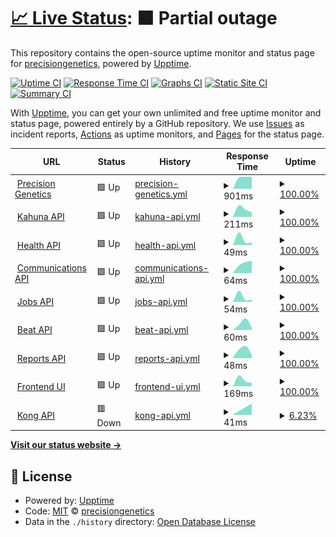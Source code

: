 # [📈 Live Status](https://precisiongenetics.github.io/status-page): <!--live status--> **🟧 Partial outage**

This repository contains the open-source uptime monitor and status page for [precisiongenetics](https://precisiongenetics.github.io/status-page), powered by [Upptime](https://github.com/upptime/upptime).

[![Uptime CI](https://github.com/precisiongenetics/status-page/workflows/Uptime%20CI/badge.svg)](https://github.com/precisiongenetics/status-page/actions?query=workflow%3A%22Uptime+CI%22)
[![Response Time CI](https://github.com/precisiongenetics/status-page/workflows/Response%20Time%20CI/badge.svg)](https://github.com/precisiongenetics/status-page/actions?query=workflow%3A%22Response+Time+CI%22)
[![Graphs CI](https://github.com/precisiongenetics/status-page/workflows/Graphs%20CI/badge.svg)](https://github.com/precisiongenetics/status-page/actions?query=workflow%3A%22Graphs+CI%22)
[![Static Site CI](https://github.com/precisiongenetics/status-page/workflows/Static%20Site%20CI/badge.svg)](https://github.com/precisiongenetics/status-page/actions?query=workflow%3A%22Static+Site+CI%22)
[![Summary CI](https://github.com/precisiongenetics/status-page/workflows/Summary%20CI/badge.svg)](https://github.com/precisiongenetics/status-page/actions?query=workflow%3A%22Summary+CI%22)

With [Upptime](https://upptime.js.org), you can get your own unlimited and free uptime monitor and status page, powered entirely by a GitHub repository. We use [Issues](https://github.com/precisiongenetics/status-page/issues) as incident reports, [Actions](https://github.com/precisiongenetics/status-page/actions) as uptime monitors, and [Pages](https://precisiongenetics.github.io/status-page) for the status page.

<!--start: status pages-->
<!-- This summary is generated by Upptime (https://github.com/upptime/upptime) -->
<!-- Do not edit this manually, your changes will be overwritten -->
<!-- prettier-ignore -->
| URL | Status | History | Response Time | Uptime |
| --- | ------ | ------- | ------------- | ------ |
| <img alt="" src="https://icons.duckduckgo.com/ip3/www.precisiongenetics.com.ico" height="13"> [Precision Genetics](https://www.precisiongenetics.com) | 🟩 Up | [precision-genetics.yml](https://github.com/precisiongenetics/status-page/commits/HEAD/history/precision-genetics.yml) | <details><summary><img alt="Response time graph" src="./graphs/precision-genetics/response-time-week.png" height="20"> 901ms</summary><br><a href="https://precisiongenetics.github.io/status-page/history/precision-genetics"><img alt="Response time 901" src="https://img.shields.io/endpoint?url=https%3A%2F%2Fraw.githubusercontent.com%2Fprecisiongenetics%2Fstatus-page%2FHEAD%2Fapi%2Fprecision-genetics%2Fresponse-time.json"></a><br><a href="https://precisiongenetics.github.io/status-page/history/precision-genetics"><img alt="24-hour response time 901" src="https://img.shields.io/endpoint?url=https%3A%2F%2Fraw.githubusercontent.com%2Fprecisiongenetics%2Fstatus-page%2FHEAD%2Fapi%2Fprecision-genetics%2Fresponse-time-day.json"></a><br><a href="https://precisiongenetics.github.io/status-page/history/precision-genetics"><img alt="7-day response time 901" src="https://img.shields.io/endpoint?url=https%3A%2F%2Fraw.githubusercontent.com%2Fprecisiongenetics%2Fstatus-page%2FHEAD%2Fapi%2Fprecision-genetics%2Fresponse-time-week.json"></a><br><a href="https://precisiongenetics.github.io/status-page/history/precision-genetics"><img alt="30-day response time 901" src="https://img.shields.io/endpoint?url=https%3A%2F%2Fraw.githubusercontent.com%2Fprecisiongenetics%2Fstatus-page%2FHEAD%2Fapi%2Fprecision-genetics%2Fresponse-time-month.json"></a><br><a href="https://precisiongenetics.github.io/status-page/history/precision-genetics"><img alt="1-year response time 901" src="https://img.shields.io/endpoint?url=https%3A%2F%2Fraw.githubusercontent.com%2Fprecisiongenetics%2Fstatus-page%2FHEAD%2Fapi%2Fprecision-genetics%2Fresponse-time-year.json"></a></details> | <details><summary><a href="https://precisiongenetics.github.io/status-page/history/precision-genetics">100.00%</a></summary><a href="https://precisiongenetics.github.io/status-page/history/precision-genetics"><img alt="All-time uptime 100.00%" src="https://img.shields.io/endpoint?url=https%3A%2F%2Fraw.githubusercontent.com%2Fprecisiongenetics%2Fstatus-page%2FHEAD%2Fapi%2Fprecision-genetics%2Fuptime.json"></a><br><a href="https://precisiongenetics.github.io/status-page/history/precision-genetics"><img alt="24-hour uptime 100.00%" src="https://img.shields.io/endpoint?url=https%3A%2F%2Fraw.githubusercontent.com%2Fprecisiongenetics%2Fstatus-page%2FHEAD%2Fapi%2Fprecision-genetics%2Fuptime-day.json"></a><br><a href="https://precisiongenetics.github.io/status-page/history/precision-genetics"><img alt="7-day uptime 100.00%" src="https://img.shields.io/endpoint?url=https%3A%2F%2Fraw.githubusercontent.com%2Fprecisiongenetics%2Fstatus-page%2FHEAD%2Fapi%2Fprecision-genetics%2Fuptime-week.json"></a><br><a href="https://precisiongenetics.github.io/status-page/history/precision-genetics"><img alt="30-day uptime 100.00%" src="https://img.shields.io/endpoint?url=https%3A%2F%2Fraw.githubusercontent.com%2Fprecisiongenetics%2Fstatus-page%2FHEAD%2Fapi%2Fprecision-genetics%2Fuptime-month.json"></a><br><a href="https://precisiongenetics.github.io/status-page/history/precision-genetics"><img alt="1-year uptime 100.00%" src="https://img.shields.io/endpoint?url=https%3A%2F%2Fraw.githubusercontent.com%2Fprecisiongenetics%2Fstatus-page%2FHEAD%2Fapi%2Fprecision-genetics%2Fuptime-year.json"></a></details>
| <img alt="" src="https://icons.duckduckgo.com/ip3/api.precisiongenetics.com.ico" height="13"> [Kahuna API](https://api.precisiongenetics.com/kahuna/v1/status) | 🟩 Up | [kahuna-api.yml](https://github.com/precisiongenetics/status-page/commits/HEAD/history/kahuna-api.yml) | <details><summary><img alt="Response time graph" src="./graphs/kahuna-api/response-time-week.png" height="20"> 211ms</summary><br><a href="https://precisiongenetics.github.io/status-page/history/kahuna-api"><img alt="Response time 211" src="https://img.shields.io/endpoint?url=https%3A%2F%2Fraw.githubusercontent.com%2Fprecisiongenetics%2Fstatus-page%2FHEAD%2Fapi%2Fkahuna-api%2Fresponse-time.json"></a><br><a href="https://precisiongenetics.github.io/status-page/history/kahuna-api"><img alt="24-hour response time 211" src="https://img.shields.io/endpoint?url=https%3A%2F%2Fraw.githubusercontent.com%2Fprecisiongenetics%2Fstatus-page%2FHEAD%2Fapi%2Fkahuna-api%2Fresponse-time-day.json"></a><br><a href="https://precisiongenetics.github.io/status-page/history/kahuna-api"><img alt="7-day response time 211" src="https://img.shields.io/endpoint?url=https%3A%2F%2Fraw.githubusercontent.com%2Fprecisiongenetics%2Fstatus-page%2FHEAD%2Fapi%2Fkahuna-api%2Fresponse-time-week.json"></a><br><a href="https://precisiongenetics.github.io/status-page/history/kahuna-api"><img alt="30-day response time 211" src="https://img.shields.io/endpoint?url=https%3A%2F%2Fraw.githubusercontent.com%2Fprecisiongenetics%2Fstatus-page%2FHEAD%2Fapi%2Fkahuna-api%2Fresponse-time-month.json"></a><br><a href="https://precisiongenetics.github.io/status-page/history/kahuna-api"><img alt="1-year response time 211" src="https://img.shields.io/endpoint?url=https%3A%2F%2Fraw.githubusercontent.com%2Fprecisiongenetics%2Fstatus-page%2FHEAD%2Fapi%2Fkahuna-api%2Fresponse-time-year.json"></a></details> | <details><summary><a href="https://precisiongenetics.github.io/status-page/history/kahuna-api">100.00%</a></summary><a href="https://precisiongenetics.github.io/status-page/history/kahuna-api"><img alt="All-time uptime 100.00%" src="https://img.shields.io/endpoint?url=https%3A%2F%2Fraw.githubusercontent.com%2Fprecisiongenetics%2Fstatus-page%2FHEAD%2Fapi%2Fkahuna-api%2Fuptime.json"></a><br><a href="https://precisiongenetics.github.io/status-page/history/kahuna-api"><img alt="24-hour uptime 100.00%" src="https://img.shields.io/endpoint?url=https%3A%2F%2Fraw.githubusercontent.com%2Fprecisiongenetics%2Fstatus-page%2FHEAD%2Fapi%2Fkahuna-api%2Fuptime-day.json"></a><br><a href="https://precisiongenetics.github.io/status-page/history/kahuna-api"><img alt="7-day uptime 100.00%" src="https://img.shields.io/endpoint?url=https%3A%2F%2Fraw.githubusercontent.com%2Fprecisiongenetics%2Fstatus-page%2FHEAD%2Fapi%2Fkahuna-api%2Fuptime-week.json"></a><br><a href="https://precisiongenetics.github.io/status-page/history/kahuna-api"><img alt="30-day uptime 100.00%" src="https://img.shields.io/endpoint?url=https%3A%2F%2Fraw.githubusercontent.com%2Fprecisiongenetics%2Fstatus-page%2FHEAD%2Fapi%2Fkahuna-api%2Fuptime-month.json"></a><br><a href="https://precisiongenetics.github.io/status-page/history/kahuna-api"><img alt="1-year uptime 100.00%" src="https://img.shields.io/endpoint?url=https%3A%2F%2Fraw.githubusercontent.com%2Fprecisiongenetics%2Fstatus-page%2FHEAD%2Fapi%2Fkahuna-api%2Fuptime-year.json"></a></details>
| <img alt="" src="https://icons.duckduckgo.com/ip3/api.precisiongenetics.com.ico" height="13"> [Health API](https://api.precisiongenetics.com/health/v1/status) | 🟩 Up | [health-api.yml](https://github.com/precisiongenetics/status-page/commits/HEAD/history/health-api.yml) | <details><summary><img alt="Response time graph" src="./graphs/health-api/response-time-week.png" height="20"> 49ms</summary><br><a href="https://precisiongenetics.github.io/status-page/history/health-api"><img alt="Response time 49" src="https://img.shields.io/endpoint?url=https%3A%2F%2Fraw.githubusercontent.com%2Fprecisiongenetics%2Fstatus-page%2FHEAD%2Fapi%2Fhealth-api%2Fresponse-time.json"></a><br><a href="https://precisiongenetics.github.io/status-page/history/health-api"><img alt="24-hour response time 49" src="https://img.shields.io/endpoint?url=https%3A%2F%2Fraw.githubusercontent.com%2Fprecisiongenetics%2Fstatus-page%2FHEAD%2Fapi%2Fhealth-api%2Fresponse-time-day.json"></a><br><a href="https://precisiongenetics.github.io/status-page/history/health-api"><img alt="7-day response time 49" src="https://img.shields.io/endpoint?url=https%3A%2F%2Fraw.githubusercontent.com%2Fprecisiongenetics%2Fstatus-page%2FHEAD%2Fapi%2Fhealth-api%2Fresponse-time-week.json"></a><br><a href="https://precisiongenetics.github.io/status-page/history/health-api"><img alt="30-day response time 49" src="https://img.shields.io/endpoint?url=https%3A%2F%2Fraw.githubusercontent.com%2Fprecisiongenetics%2Fstatus-page%2FHEAD%2Fapi%2Fhealth-api%2Fresponse-time-month.json"></a><br><a href="https://precisiongenetics.github.io/status-page/history/health-api"><img alt="1-year response time 49" src="https://img.shields.io/endpoint?url=https%3A%2F%2Fraw.githubusercontent.com%2Fprecisiongenetics%2Fstatus-page%2FHEAD%2Fapi%2Fhealth-api%2Fresponse-time-year.json"></a></details> | <details><summary><a href="https://precisiongenetics.github.io/status-page/history/health-api">100.00%</a></summary><a href="https://precisiongenetics.github.io/status-page/history/health-api"><img alt="All-time uptime 100.00%" src="https://img.shields.io/endpoint?url=https%3A%2F%2Fraw.githubusercontent.com%2Fprecisiongenetics%2Fstatus-page%2FHEAD%2Fapi%2Fhealth-api%2Fuptime.json"></a><br><a href="https://precisiongenetics.github.io/status-page/history/health-api"><img alt="24-hour uptime 100.00%" src="https://img.shields.io/endpoint?url=https%3A%2F%2Fraw.githubusercontent.com%2Fprecisiongenetics%2Fstatus-page%2FHEAD%2Fapi%2Fhealth-api%2Fuptime-day.json"></a><br><a href="https://precisiongenetics.github.io/status-page/history/health-api"><img alt="7-day uptime 100.00%" src="https://img.shields.io/endpoint?url=https%3A%2F%2Fraw.githubusercontent.com%2Fprecisiongenetics%2Fstatus-page%2FHEAD%2Fapi%2Fhealth-api%2Fuptime-week.json"></a><br><a href="https://precisiongenetics.github.io/status-page/history/health-api"><img alt="30-day uptime 100.00%" src="https://img.shields.io/endpoint?url=https%3A%2F%2Fraw.githubusercontent.com%2Fprecisiongenetics%2Fstatus-page%2FHEAD%2Fapi%2Fhealth-api%2Fuptime-month.json"></a><br><a href="https://precisiongenetics.github.io/status-page/history/health-api"><img alt="1-year uptime 100.00%" src="https://img.shields.io/endpoint?url=https%3A%2F%2Fraw.githubusercontent.com%2Fprecisiongenetics%2Fstatus-page%2FHEAD%2Fapi%2Fhealth-api%2Fuptime-year.json"></a></details>
| <img alt="" src="https://icons.duckduckgo.com/ip3/api.precisiongenetics.com.ico" height="13"> [Communications API](https://api.precisiongenetics.com/email/v1/status) | 🟩 Up | [communications-api.yml](https://github.com/precisiongenetics/status-page/commits/HEAD/history/communications-api.yml) | <details><summary><img alt="Response time graph" src="./graphs/communications-api/response-time-week.png" height="20"> 64ms</summary><br><a href="https://precisiongenetics.github.io/status-page/history/communications-api"><img alt="Response time 64" src="https://img.shields.io/endpoint?url=https%3A%2F%2Fraw.githubusercontent.com%2Fprecisiongenetics%2Fstatus-page%2FHEAD%2Fapi%2Fcommunications-api%2Fresponse-time.json"></a><br><a href="https://precisiongenetics.github.io/status-page/history/communications-api"><img alt="24-hour response time 64" src="https://img.shields.io/endpoint?url=https%3A%2F%2Fraw.githubusercontent.com%2Fprecisiongenetics%2Fstatus-page%2FHEAD%2Fapi%2Fcommunications-api%2Fresponse-time-day.json"></a><br><a href="https://precisiongenetics.github.io/status-page/history/communications-api"><img alt="7-day response time 64" src="https://img.shields.io/endpoint?url=https%3A%2F%2Fraw.githubusercontent.com%2Fprecisiongenetics%2Fstatus-page%2FHEAD%2Fapi%2Fcommunications-api%2Fresponse-time-week.json"></a><br><a href="https://precisiongenetics.github.io/status-page/history/communications-api"><img alt="30-day response time 64" src="https://img.shields.io/endpoint?url=https%3A%2F%2Fraw.githubusercontent.com%2Fprecisiongenetics%2Fstatus-page%2FHEAD%2Fapi%2Fcommunications-api%2Fresponse-time-month.json"></a><br><a href="https://precisiongenetics.github.io/status-page/history/communications-api"><img alt="1-year response time 64" src="https://img.shields.io/endpoint?url=https%3A%2F%2Fraw.githubusercontent.com%2Fprecisiongenetics%2Fstatus-page%2FHEAD%2Fapi%2Fcommunications-api%2Fresponse-time-year.json"></a></details> | <details><summary><a href="https://precisiongenetics.github.io/status-page/history/communications-api">100.00%</a></summary><a href="https://precisiongenetics.github.io/status-page/history/communications-api"><img alt="All-time uptime 100.00%" src="https://img.shields.io/endpoint?url=https%3A%2F%2Fraw.githubusercontent.com%2Fprecisiongenetics%2Fstatus-page%2FHEAD%2Fapi%2Fcommunications-api%2Fuptime.json"></a><br><a href="https://precisiongenetics.github.io/status-page/history/communications-api"><img alt="24-hour uptime 100.00%" src="https://img.shields.io/endpoint?url=https%3A%2F%2Fraw.githubusercontent.com%2Fprecisiongenetics%2Fstatus-page%2FHEAD%2Fapi%2Fcommunications-api%2Fuptime-day.json"></a><br><a href="https://precisiongenetics.github.io/status-page/history/communications-api"><img alt="7-day uptime 100.00%" src="https://img.shields.io/endpoint?url=https%3A%2F%2Fraw.githubusercontent.com%2Fprecisiongenetics%2Fstatus-page%2FHEAD%2Fapi%2Fcommunications-api%2Fuptime-week.json"></a><br><a href="https://precisiongenetics.github.io/status-page/history/communications-api"><img alt="30-day uptime 100.00%" src="https://img.shields.io/endpoint?url=https%3A%2F%2Fraw.githubusercontent.com%2Fprecisiongenetics%2Fstatus-page%2FHEAD%2Fapi%2Fcommunications-api%2Fuptime-month.json"></a><br><a href="https://precisiongenetics.github.io/status-page/history/communications-api"><img alt="1-year uptime 100.00%" src="https://img.shields.io/endpoint?url=https%3A%2F%2Fraw.githubusercontent.com%2Fprecisiongenetics%2Fstatus-page%2FHEAD%2Fapi%2Fcommunications-api%2Fuptime-year.json"></a></details>
| <img alt="" src="https://icons.duckduckgo.com/ip3/api.precisiongenetics.com.ico" height="13"> [Jobs API](https://api.precisiongenetics.com/jobs/v1/status) | 🟩 Up | [jobs-api.yml](https://github.com/precisiongenetics/status-page/commits/HEAD/history/jobs-api.yml) | <details><summary><img alt="Response time graph" src="./graphs/jobs-api/response-time-week.png" height="20"> 54ms</summary><br><a href="https://precisiongenetics.github.io/status-page/history/jobs-api"><img alt="Response time 54" src="https://img.shields.io/endpoint?url=https%3A%2F%2Fraw.githubusercontent.com%2Fprecisiongenetics%2Fstatus-page%2FHEAD%2Fapi%2Fjobs-api%2Fresponse-time.json"></a><br><a href="https://precisiongenetics.github.io/status-page/history/jobs-api"><img alt="24-hour response time 54" src="https://img.shields.io/endpoint?url=https%3A%2F%2Fraw.githubusercontent.com%2Fprecisiongenetics%2Fstatus-page%2FHEAD%2Fapi%2Fjobs-api%2Fresponse-time-day.json"></a><br><a href="https://precisiongenetics.github.io/status-page/history/jobs-api"><img alt="7-day response time 54" src="https://img.shields.io/endpoint?url=https%3A%2F%2Fraw.githubusercontent.com%2Fprecisiongenetics%2Fstatus-page%2FHEAD%2Fapi%2Fjobs-api%2Fresponse-time-week.json"></a><br><a href="https://precisiongenetics.github.io/status-page/history/jobs-api"><img alt="30-day response time 54" src="https://img.shields.io/endpoint?url=https%3A%2F%2Fraw.githubusercontent.com%2Fprecisiongenetics%2Fstatus-page%2FHEAD%2Fapi%2Fjobs-api%2Fresponse-time-month.json"></a><br><a href="https://precisiongenetics.github.io/status-page/history/jobs-api"><img alt="1-year response time 54" src="https://img.shields.io/endpoint?url=https%3A%2F%2Fraw.githubusercontent.com%2Fprecisiongenetics%2Fstatus-page%2FHEAD%2Fapi%2Fjobs-api%2Fresponse-time-year.json"></a></details> | <details><summary><a href="https://precisiongenetics.github.io/status-page/history/jobs-api">100.00%</a></summary><a href="https://precisiongenetics.github.io/status-page/history/jobs-api"><img alt="All-time uptime 100.00%" src="https://img.shields.io/endpoint?url=https%3A%2F%2Fraw.githubusercontent.com%2Fprecisiongenetics%2Fstatus-page%2FHEAD%2Fapi%2Fjobs-api%2Fuptime.json"></a><br><a href="https://precisiongenetics.github.io/status-page/history/jobs-api"><img alt="24-hour uptime 100.00%" src="https://img.shields.io/endpoint?url=https%3A%2F%2Fraw.githubusercontent.com%2Fprecisiongenetics%2Fstatus-page%2FHEAD%2Fapi%2Fjobs-api%2Fuptime-day.json"></a><br><a href="https://precisiongenetics.github.io/status-page/history/jobs-api"><img alt="7-day uptime 100.00%" src="https://img.shields.io/endpoint?url=https%3A%2F%2Fraw.githubusercontent.com%2Fprecisiongenetics%2Fstatus-page%2FHEAD%2Fapi%2Fjobs-api%2Fuptime-week.json"></a><br><a href="https://precisiongenetics.github.io/status-page/history/jobs-api"><img alt="30-day uptime 100.00%" src="https://img.shields.io/endpoint?url=https%3A%2F%2Fraw.githubusercontent.com%2Fprecisiongenetics%2Fstatus-page%2FHEAD%2Fapi%2Fjobs-api%2Fuptime-month.json"></a><br><a href="https://precisiongenetics.github.io/status-page/history/jobs-api"><img alt="1-year uptime 100.00%" src="https://img.shields.io/endpoint?url=https%3A%2F%2Fraw.githubusercontent.com%2Fprecisiongenetics%2Fstatus-page%2FHEAD%2Fapi%2Fjobs-api%2Fuptime-year.json"></a></details>
| <img alt="" src="https://icons.duckduckgo.com/ip3/api.precisiongenetics.com.ico" height="13"> [Beat API](https://api.precisiongenetics.com/beat/v1/status) | 🟩 Up | [beat-api.yml](https://github.com/precisiongenetics/status-page/commits/HEAD/history/beat-api.yml) | <details><summary><img alt="Response time graph" src="./graphs/beat-api/response-time-week.png" height="20"> 60ms</summary><br><a href="https://precisiongenetics.github.io/status-page/history/beat-api"><img alt="Response time 60" src="https://img.shields.io/endpoint?url=https%3A%2F%2Fraw.githubusercontent.com%2Fprecisiongenetics%2Fstatus-page%2FHEAD%2Fapi%2Fbeat-api%2Fresponse-time.json"></a><br><a href="https://precisiongenetics.github.io/status-page/history/beat-api"><img alt="24-hour response time 60" src="https://img.shields.io/endpoint?url=https%3A%2F%2Fraw.githubusercontent.com%2Fprecisiongenetics%2Fstatus-page%2FHEAD%2Fapi%2Fbeat-api%2Fresponse-time-day.json"></a><br><a href="https://precisiongenetics.github.io/status-page/history/beat-api"><img alt="7-day response time 60" src="https://img.shields.io/endpoint?url=https%3A%2F%2Fraw.githubusercontent.com%2Fprecisiongenetics%2Fstatus-page%2FHEAD%2Fapi%2Fbeat-api%2Fresponse-time-week.json"></a><br><a href="https://precisiongenetics.github.io/status-page/history/beat-api"><img alt="30-day response time 60" src="https://img.shields.io/endpoint?url=https%3A%2F%2Fraw.githubusercontent.com%2Fprecisiongenetics%2Fstatus-page%2FHEAD%2Fapi%2Fbeat-api%2Fresponse-time-month.json"></a><br><a href="https://precisiongenetics.github.io/status-page/history/beat-api"><img alt="1-year response time 60" src="https://img.shields.io/endpoint?url=https%3A%2F%2Fraw.githubusercontent.com%2Fprecisiongenetics%2Fstatus-page%2FHEAD%2Fapi%2Fbeat-api%2Fresponse-time-year.json"></a></details> | <details><summary><a href="https://precisiongenetics.github.io/status-page/history/beat-api">100.00%</a></summary><a href="https://precisiongenetics.github.io/status-page/history/beat-api"><img alt="All-time uptime 100.00%" src="https://img.shields.io/endpoint?url=https%3A%2F%2Fraw.githubusercontent.com%2Fprecisiongenetics%2Fstatus-page%2FHEAD%2Fapi%2Fbeat-api%2Fuptime.json"></a><br><a href="https://precisiongenetics.github.io/status-page/history/beat-api"><img alt="24-hour uptime 100.00%" src="https://img.shields.io/endpoint?url=https%3A%2F%2Fraw.githubusercontent.com%2Fprecisiongenetics%2Fstatus-page%2FHEAD%2Fapi%2Fbeat-api%2Fuptime-day.json"></a><br><a href="https://precisiongenetics.github.io/status-page/history/beat-api"><img alt="7-day uptime 100.00%" src="https://img.shields.io/endpoint?url=https%3A%2F%2Fraw.githubusercontent.com%2Fprecisiongenetics%2Fstatus-page%2FHEAD%2Fapi%2Fbeat-api%2Fuptime-week.json"></a><br><a href="https://precisiongenetics.github.io/status-page/history/beat-api"><img alt="30-day uptime 100.00%" src="https://img.shields.io/endpoint?url=https%3A%2F%2Fraw.githubusercontent.com%2Fprecisiongenetics%2Fstatus-page%2FHEAD%2Fapi%2Fbeat-api%2Fuptime-month.json"></a><br><a href="https://precisiongenetics.github.io/status-page/history/beat-api"><img alt="1-year uptime 100.00%" src="https://img.shields.io/endpoint?url=https%3A%2F%2Fraw.githubusercontent.com%2Fprecisiongenetics%2Fstatus-page%2FHEAD%2Fapi%2Fbeat-api%2Fuptime-year.json"></a></details>
| <img alt="" src="https://icons.duckduckgo.com/ip3/api.precisiongenetics.com.ico" height="13"> [Reports API](https://api.precisiongenetics.com/reports/v1/status) | 🟩 Up | [reports-api.yml](https://github.com/precisiongenetics/status-page/commits/HEAD/history/reports-api.yml) | <details><summary><img alt="Response time graph" src="./graphs/reports-api/response-time-week.png" height="20"> 48ms</summary><br><a href="https://precisiongenetics.github.io/status-page/history/reports-api"><img alt="Response time 48" src="https://img.shields.io/endpoint?url=https%3A%2F%2Fraw.githubusercontent.com%2Fprecisiongenetics%2Fstatus-page%2FHEAD%2Fapi%2Freports-api%2Fresponse-time.json"></a><br><a href="https://precisiongenetics.github.io/status-page/history/reports-api"><img alt="24-hour response time 48" src="https://img.shields.io/endpoint?url=https%3A%2F%2Fraw.githubusercontent.com%2Fprecisiongenetics%2Fstatus-page%2FHEAD%2Fapi%2Freports-api%2Fresponse-time-day.json"></a><br><a href="https://precisiongenetics.github.io/status-page/history/reports-api"><img alt="7-day response time 48" src="https://img.shields.io/endpoint?url=https%3A%2F%2Fraw.githubusercontent.com%2Fprecisiongenetics%2Fstatus-page%2FHEAD%2Fapi%2Freports-api%2Fresponse-time-week.json"></a><br><a href="https://precisiongenetics.github.io/status-page/history/reports-api"><img alt="30-day response time 48" src="https://img.shields.io/endpoint?url=https%3A%2F%2Fraw.githubusercontent.com%2Fprecisiongenetics%2Fstatus-page%2FHEAD%2Fapi%2Freports-api%2Fresponse-time-month.json"></a><br><a href="https://precisiongenetics.github.io/status-page/history/reports-api"><img alt="1-year response time 48" src="https://img.shields.io/endpoint?url=https%3A%2F%2Fraw.githubusercontent.com%2Fprecisiongenetics%2Fstatus-page%2FHEAD%2Fapi%2Freports-api%2Fresponse-time-year.json"></a></details> | <details><summary><a href="https://precisiongenetics.github.io/status-page/history/reports-api">100.00%</a></summary><a href="https://precisiongenetics.github.io/status-page/history/reports-api"><img alt="All-time uptime 100.00%" src="https://img.shields.io/endpoint?url=https%3A%2F%2Fraw.githubusercontent.com%2Fprecisiongenetics%2Fstatus-page%2FHEAD%2Fapi%2Freports-api%2Fuptime.json"></a><br><a href="https://precisiongenetics.github.io/status-page/history/reports-api"><img alt="24-hour uptime 100.00%" src="https://img.shields.io/endpoint?url=https%3A%2F%2Fraw.githubusercontent.com%2Fprecisiongenetics%2Fstatus-page%2FHEAD%2Fapi%2Freports-api%2Fuptime-day.json"></a><br><a href="https://precisiongenetics.github.io/status-page/history/reports-api"><img alt="7-day uptime 100.00%" src="https://img.shields.io/endpoint?url=https%3A%2F%2Fraw.githubusercontent.com%2Fprecisiongenetics%2Fstatus-page%2FHEAD%2Fapi%2Freports-api%2Fuptime-week.json"></a><br><a href="https://precisiongenetics.github.io/status-page/history/reports-api"><img alt="30-day uptime 100.00%" src="https://img.shields.io/endpoint?url=https%3A%2F%2Fraw.githubusercontent.com%2Fprecisiongenetics%2Fstatus-page%2FHEAD%2Fapi%2Freports-api%2Fuptime-month.json"></a><br><a href="https://precisiongenetics.github.io/status-page/history/reports-api"><img alt="1-year uptime 100.00%" src="https://img.shields.io/endpoint?url=https%3A%2F%2Fraw.githubusercontent.com%2Fprecisiongenetics%2Fstatus-page%2FHEAD%2Fapi%2Freports-api%2Fuptime-year.json"></a></details>
| <img alt="" src="https://icons.duckduckgo.com/ip3/qrm.precisiongenetics.com.ico" height="13"> [Frontend UI](https://qrm.precisiongenetics.com/auth/login) | 🟩 Up | [frontend-ui.yml](https://github.com/precisiongenetics/status-page/commits/HEAD/history/frontend-ui.yml) | <details><summary><img alt="Response time graph" src="./graphs/frontend-ui/response-time-week.png" height="20"> 169ms</summary><br><a href="https://precisiongenetics.github.io/status-page/history/frontend-ui"><img alt="Response time 169" src="https://img.shields.io/endpoint?url=https%3A%2F%2Fraw.githubusercontent.com%2Fprecisiongenetics%2Fstatus-page%2FHEAD%2Fapi%2Ffrontend-ui%2Fresponse-time.json"></a><br><a href="https://precisiongenetics.github.io/status-page/history/frontend-ui"><img alt="24-hour response time 169" src="https://img.shields.io/endpoint?url=https%3A%2F%2Fraw.githubusercontent.com%2Fprecisiongenetics%2Fstatus-page%2FHEAD%2Fapi%2Ffrontend-ui%2Fresponse-time-day.json"></a><br><a href="https://precisiongenetics.github.io/status-page/history/frontend-ui"><img alt="7-day response time 169" src="https://img.shields.io/endpoint?url=https%3A%2F%2Fraw.githubusercontent.com%2Fprecisiongenetics%2Fstatus-page%2FHEAD%2Fapi%2Ffrontend-ui%2Fresponse-time-week.json"></a><br><a href="https://precisiongenetics.github.io/status-page/history/frontend-ui"><img alt="30-day response time 169" src="https://img.shields.io/endpoint?url=https%3A%2F%2Fraw.githubusercontent.com%2Fprecisiongenetics%2Fstatus-page%2FHEAD%2Fapi%2Ffrontend-ui%2Fresponse-time-month.json"></a><br><a href="https://precisiongenetics.github.io/status-page/history/frontend-ui"><img alt="1-year response time 169" src="https://img.shields.io/endpoint?url=https%3A%2F%2Fraw.githubusercontent.com%2Fprecisiongenetics%2Fstatus-page%2FHEAD%2Fapi%2Ffrontend-ui%2Fresponse-time-year.json"></a></details> | <details><summary><a href="https://precisiongenetics.github.io/status-page/history/frontend-ui">100.00%</a></summary><a href="https://precisiongenetics.github.io/status-page/history/frontend-ui"><img alt="All-time uptime 100.00%" src="https://img.shields.io/endpoint?url=https%3A%2F%2Fraw.githubusercontent.com%2Fprecisiongenetics%2Fstatus-page%2FHEAD%2Fapi%2Ffrontend-ui%2Fuptime.json"></a><br><a href="https://precisiongenetics.github.io/status-page/history/frontend-ui"><img alt="24-hour uptime 100.00%" src="https://img.shields.io/endpoint?url=https%3A%2F%2Fraw.githubusercontent.com%2Fprecisiongenetics%2Fstatus-page%2FHEAD%2Fapi%2Ffrontend-ui%2Fuptime-day.json"></a><br><a href="https://precisiongenetics.github.io/status-page/history/frontend-ui"><img alt="7-day uptime 100.00%" src="https://img.shields.io/endpoint?url=https%3A%2F%2Fraw.githubusercontent.com%2Fprecisiongenetics%2Fstatus-page%2FHEAD%2Fapi%2Ffrontend-ui%2Fuptime-week.json"></a><br><a href="https://precisiongenetics.github.io/status-page/history/frontend-ui"><img alt="30-day uptime 100.00%" src="https://img.shields.io/endpoint?url=https%3A%2F%2Fraw.githubusercontent.com%2Fprecisiongenetics%2Fstatus-page%2FHEAD%2Fapi%2Ffrontend-ui%2Fuptime-month.json"></a><br><a href="https://precisiongenetics.github.io/status-page/history/frontend-ui"><img alt="1-year uptime 100.00%" src="https://img.shields.io/endpoint?url=https%3A%2F%2Fraw.githubusercontent.com%2Fprecisiongenetics%2Fstatus-page%2FHEAD%2Fapi%2Ffrontend-ui%2Fuptime-year.json"></a></details>
| <img alt="" src="https://icons.duckduckgo.com/ip3/api.precisiongenetics.com.ico" height="13"> [Kong API](https://api.precisiongenetics.com/kong/v1/status) | 🟥 Down | [kong-api.yml](https://github.com/precisiongenetics/status-page/commits/HEAD/history/kong-api.yml) | <details><summary><img alt="Response time graph" src="./graphs/kong-api/response-time-week.png" height="20"> 41ms</summary><br><a href="https://precisiongenetics.github.io/status-page/history/kong-api"><img alt="Response time 41" src="https://img.shields.io/endpoint?url=https%3A%2F%2Fraw.githubusercontent.com%2Fprecisiongenetics%2Fstatus-page%2FHEAD%2Fapi%2Fkong-api%2Fresponse-time.json"></a><br><a href="https://precisiongenetics.github.io/status-page/history/kong-api"><img alt="24-hour response time 41" src="https://img.shields.io/endpoint?url=https%3A%2F%2Fraw.githubusercontent.com%2Fprecisiongenetics%2Fstatus-page%2FHEAD%2Fapi%2Fkong-api%2Fresponse-time-day.json"></a><br><a href="https://precisiongenetics.github.io/status-page/history/kong-api"><img alt="7-day response time 41" src="https://img.shields.io/endpoint?url=https%3A%2F%2Fraw.githubusercontent.com%2Fprecisiongenetics%2Fstatus-page%2FHEAD%2Fapi%2Fkong-api%2Fresponse-time-week.json"></a><br><a href="https://precisiongenetics.github.io/status-page/history/kong-api"><img alt="30-day response time 41" src="https://img.shields.io/endpoint?url=https%3A%2F%2Fraw.githubusercontent.com%2Fprecisiongenetics%2Fstatus-page%2FHEAD%2Fapi%2Fkong-api%2Fresponse-time-month.json"></a><br><a href="https://precisiongenetics.github.io/status-page/history/kong-api"><img alt="1-year response time 41" src="https://img.shields.io/endpoint?url=https%3A%2F%2Fraw.githubusercontent.com%2Fprecisiongenetics%2Fstatus-page%2FHEAD%2Fapi%2Fkong-api%2Fresponse-time-year.json"></a></details> | <details><summary><a href="https://precisiongenetics.github.io/status-page/history/kong-api">6.23%</a></summary><a href="https://precisiongenetics.github.io/status-page/history/kong-api"><img alt="All-time uptime 6.23%" src="https://img.shields.io/endpoint?url=https%3A%2F%2Fraw.githubusercontent.com%2Fprecisiongenetics%2Fstatus-page%2FHEAD%2Fapi%2Fkong-api%2Fuptime.json"></a><br><a href="https://precisiongenetics.github.io/status-page/history/kong-api"><img alt="24-hour uptime 6.23%" src="https://img.shields.io/endpoint?url=https%3A%2F%2Fraw.githubusercontent.com%2Fprecisiongenetics%2Fstatus-page%2FHEAD%2Fapi%2Fkong-api%2Fuptime-day.json"></a><br><a href="https://precisiongenetics.github.io/status-page/history/kong-api"><img alt="7-day uptime 6.23%" src="https://img.shields.io/endpoint?url=https%3A%2F%2Fraw.githubusercontent.com%2Fprecisiongenetics%2Fstatus-page%2FHEAD%2Fapi%2Fkong-api%2Fuptime-week.json"></a><br><a href="https://precisiongenetics.github.io/status-page/history/kong-api"><img alt="30-day uptime 6.23%" src="https://img.shields.io/endpoint?url=https%3A%2F%2Fraw.githubusercontent.com%2Fprecisiongenetics%2Fstatus-page%2FHEAD%2Fapi%2Fkong-api%2Fuptime-month.json"></a><br><a href="https://precisiongenetics.github.io/status-page/history/kong-api"><img alt="1-year uptime 6.23%" src="https://img.shields.io/endpoint?url=https%3A%2F%2Fraw.githubusercontent.com%2Fprecisiongenetics%2Fstatus-page%2FHEAD%2Fapi%2Fkong-api%2Fuptime-year.json"></a></details>

<!--end: status pages-->

[**Visit our status website →**](https://precisiongenetics.github.io/status-page)

## 📄 License

- Powered by: [Upptime](https://github.com/upptime/upptime)
- Code: [MIT](./LICENSE) © [precisiongenetics](https://precisiongenetics.github.io/status-page)
- Data in the `./history` directory: [Open Database License](https://opendatacommons.org/licenses/odbl/1-0/)
